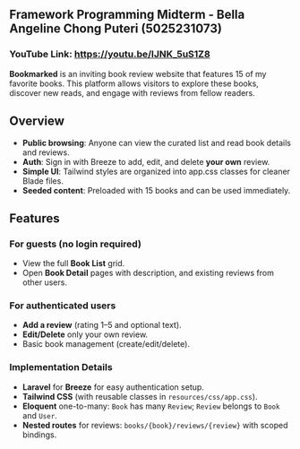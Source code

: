 ## Framework Programming Midterm - Bella Angeline Chong Puteri (5025231073)
### YouTube Link: https://youtu.be/IJNK_5uS1Z8

**Bookmarked** is an inviting book review website that features 15 of my favorite books. This platform allows visitors to explore these books, discover new reads, and engage with reviews from fellow readers.

## Overview

- **Public browsing**: Anyone can view the curated list and read book details and reviews.
- **Auth**: Sign in with Breeze to add, edit, and delete **your own** review.
- **Simple UI**: Tailwind styles are organized into app.css classes for cleaner Blade files.
- **Seeded content**: Preloaded with 15 books and can be used immediately. 


## Features

### For guests (no login required)
- View the full **Book List** grid.
- Open **Book Detail** pages with description, and existing reviews from other users.

### For authenticated users
- **Add a review** (rating 1–5 and optional text).
- **Edit/Delete** only your own review.
- Basic book management (create/edit/delete).

### Implementation Details
- **Laravel** for **Breeze** for easy authentication setup.
- **Tailwind CSS** (with reusable classes in `resources/css/app.css`).
- **Eloquent** one-to-many: `Book` has many `Review`; `Review` belongs to `Book` and `User`.
- **Nested routes** for reviews: `books/{book}/reviews/{review}` with scoped bindings.

